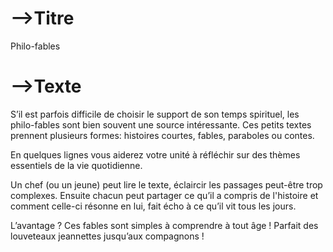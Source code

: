 # -->Titre

Philo-fables



# -->Texte

S’il est parfois difficile de choisir le support de son temps spirituel, les philo-fables sont bien souvent une source intéressante. Ces petits textes prennent plusieurs formes: histoires courtes, fables, paraboles ou contes.

En quelques lignes vous aiderez votre unité à réfléchir sur des thèmes essentiels de la vie quotidienne.



Un chef (ou un jeune) peut lire le texte, éclaircir les passages peut-être trop complexes. Ensuite chacun peut partager ce qu’il a compris de l'histoire et comment celle-ci résonne en lui, fait écho à ce qu’il vit tous les jours.



L’avantage ? Ces fables sont simples à comprendre à tout âge ! Parfait des louveteaux jeannettes jusqu’aux compagnons !



